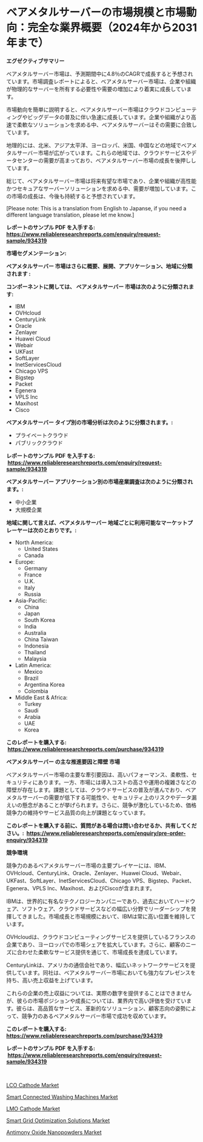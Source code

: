 <p><h1>ベアメタルサーバーの市場規模と市場動向：完全な業界概要（2024年から2031年まで）</h1></p><p><strong>エグゼクティブサマリー</strong></p>
<p><p>ベアメタルサーバー市場は、予測期間中に4.8％のCAGRで成長すると予想されています。市場調査レポートによると、ベアメタルサーバー市場は、企業や組織が物理的なサーバーを所有する必要性や需要の増加により着実に成長しています。</p><p>市場動向を簡単に説明すると、ベアメタルサーバー市場はクラウドコンピューティングやビッグデータの普及に伴い急速に成長しています。企業や組織がより高速で柔軟なソリューションを求める中、ベアメタルサーバーはその需要に合致しています。</p><p>地理的には、北米、アジア太平洋、ヨーロッパ、米国、中国などの地域でベアメタルサーバー市場が広がっています。これらの地域では、クラウドサービスやデータセンターの需要が高まっており、ベアメタルサーバー市場の成長を後押ししています。</p><p>総じて、ベアメタルサーバー市場は将来有望な市場であり、企業や組織が高性能かつセキュアなサーバーソリューションを求める中、需要が増加しています。この市場の成長は、今後も持続すると予想されています。</p><p>[Please note: This is a translation from English to Japanse, if you need a different language translation, please let me know.]</p></p>
<p><strong>レポートのサンプル PDF を入手する: <a href="https://www.reliableresearchreports.com/enquiry/request-sample/934319">https://www.reliableresearchreports.com/enquiry/request-sample/934319</a></strong></p>
<p><strong>市場セグメンテーション:</strong></p>
<p><strong> ベアメタルサーバー 市場はさらに概要、展開、アプリケーション、地域に分類されます :</strong></p>
<p><strong>コンポーネントに関しては、 ベアメタルサーバー 市場は次のように分類されます: &nbsp;</strong></p>
<p><ul><li>IBM</li><li>OVHcloud</li><li>CenturyLink</li><li>Oracle</li><li>Zenlayer</li><li>Huawei Cloud</li><li>Webair</li><li>UKFast</li><li>SoftLayer</li><li>InetServicesCloud</li><li>Chicago VPS</li><li>Bigstep</li><li>Packet</li><li>Egenera</li><li>VPLS Inc</li><li>Maxihost</li><li>Cisco</li></ul></p>
<p><strong> ベアメタルサーバー タイプ別の市場分析は次のように分類されます。:</strong></p>
<p><ul><li>プライベートクラウド</li><li>パブリッククラウド</li></ul></p>
<p><strong>レポートのサンプル PDF を入手する: &nbsp;<a href="https://www.reliableresearchreports.com/enquiry/request-sample/934319">https://www.reliableresearchreports.com/enquiry/request-sample/934319</a></strong></p>
<p><strong> ベアメタルサーバー アプリケーション別の市場産業調査は次のように分類されます。:</strong></p>
<p><ul><li>中小企業</li><li>大規模企業</li></ul></p>
<p><strong>地域に関して言えば、ベアメタルサーバー 地域ごとに利用可能なマーケットプレーヤーは次のとおりです。:</strong></p>
<p><ul>
    <li>
        North America:
        <ul>
            <li>United States</li>
            <li>Canada</li>
        </ul>
    </li>
    <li>
        Europe:
        <ul>
            <li>Germany</li>
            <li>France</li>
            <li>U.K.</li>
            <li>Italy</li>
            <li>Russia</li>
        </ul>
    </li>
    <li>
        Asia-Pacific:
        <ul>
            <li>China</li>
            <li>Japan</li>
            <li>South Korea</li>
            <li>India</li>
            <li>Australia</li>
            <li>China Taiwan</li>
            <li>Indonesia</li>
            <li>Thailand</li>
            <li>Malaysia</li>
        </ul>
    </li>
    <li>
        Latin America:
        <ul>
            <li>Mexico</li>
            <li>Brazil</li>
            <li>Argentina Korea</li>
            <li>Colombia</li>
        </ul>
    </li>
    <li>
        Middle East & Africa:
        <ul>
            <li>Turkey</li>
            <li>Saudi</li>
            <li>Arabia</li>
            <li>UAE</li>
            <li>Korea</li>
        </ul>
    </li>
    </ul></p>
<p><strong>このレポートを購入する: &nbsp;<a href="https://www.reliableresearchreports.com/purchase/934319">https://www.reliableresearchreports.com/purchase/934319</a></strong></p>
<p><strong>ベアメタルサーバー の主な推進要因と障壁 市場</strong></p>
<p><p>ベアメタルサーバー市場の主要な牽引要因は、高いパフォーマンス、柔軟性、セキュリティにあります。一方、市場には導入コストの高さや運用の複雑さなどの障壁が存在します。課題としては、クラウドサービスの普及が進んでおり、ベアメタルサーバーの需要が低下する可能性や、セキュリティ上のリスクやデータ漏えいの懸念があることが挙げられます。さらに、競争が激化しているため、価格競争力の維持やサービス品質の向上が課題となっています。</p></p>
<p><strong>このレポートを購入する前に、質問がある場合は問い合わせるか、共有してください。:&nbsp; <a href="https://www.reliableresearchreports.com/enquiry/pre-order-enquiry/934319">https://www.reliableresearchreports.com/enquiry/pre-order-enquiry/934319</a></strong></p>
<p><strong>競争環境</strong></p>
<p><p>競争力のあるベアメタルサーバー市場の主要プレイヤーには、IBM、OVHcloud、CenturyLink、Oracle、Zenlayer、Huawei Cloud、Webair、UKFast、SoftLayer、InetServicesCloud、Chicago VPS、Bigstep、Packet、Egenera、VPLS Inc、Maxihost、およびCiscoが含まれます。</p><p>IBMは、世界的に有名なテクノロジーカンパニーであり、過去においてハードウェア、ソフトウェア、クラウドサービスなどの幅広い分野でリーダーシップを発揮してきました。市場成長と市場規模において、IBMは常に高い位置を維持しています。</p><p>OVHcloudは、クラウドコンピューティングサービスを提供しているフランスの企業であり、ヨーロッパでの市場シェアを拡大しています。さらに、顧客のニーズに合わせた柔軟なサービス提供を通じて、市場成長を達成しています。</p><p>CenturyLinkは、アメリカの通信会社であり、幅広いネットワークサービスを提供しています。同社は、ベアメタルサーバー市場においても強力なプレゼンスを持ち、高い売上収益を上げています。</p><p>これらの企業の売上収益については、実際の数字を提供することはできませんが、彼らの市場ポジションや成長については、業界内で高い評価を受けています。彼らは、高品質なサービス、革新的なソリューション、顧客志向の姿勢によって、競争力のあるベアメタルサーバー市場で成功を収めています。</p></p>
<p><strong>このレポートを購入する: &nbsp; <a href="https://www.reliableresearchreports.com/purchase/934319">https://www.reliableresearchreports.com/purchase/934319</a></strong></p>
<p><strong>レポートのサンプル PDF を入手する: &nbsp;<a href="https://www.reliableresearchreports.com/enquiry/request-sample/934319">https://www.reliableresearchreports.com/enquiry/request-sample/934319</a></strong><strong></strong></p>
<p>&nbsp;</p>
<p><p><a href="https://view.publitas.com/reportprime-1/lco-cathode-market-centers-on-aspects-such-as-market-growth-market-share-market-opportunity-and-projected-forecasts-spanning-from-2024-to-2031/">LCO Cathode Market</a></p><p><a href="https://github.com/angelajermaine/Market-Research-Report-List-2/blob/main/smart-connected-washing-machines-market.md">Smart Connected Washing Machines Market</a></p><p><a href="https://view.publitas.com/reportprime-1/lmo-cathode-market-research-report-reveals-the-latest-trends-and-opportunities-of-this-market-for-period-from-2024-2031/">LMO Cathode Market</a></p><p><a href="https://github.com/beatblasta/Market-Research-Report-List-2/blob/main/smart-grid-optimization-solutions-market.md">Smart Grid Optimization Solutions Market</a></p><p><a href="https://nifty-kite-d51.notion.site/Antimony-Oxide-Nanopowders-Market-A-Comprehensive-Report-of-its-Market-Share-Growth-Trends-2024--6a6a25a9664a4d9a9adf9b6dbd24850c">Antimony Oxide Nanopowders Market</a></p></p>